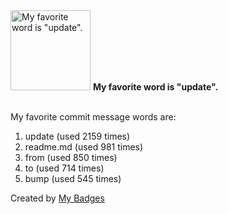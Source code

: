 <img src="https://github.com/my-badges/my-badges/blob/master/src/all-badges/favorite-word/favorite-word.png?raw=true" alt="My favorite word is &quot;update&quot;." title="My favorite word is &quot;update&quot;." width="128">
<strong>My favorite word is &quot;update&quot;.</strong>
<br><br>

My favorite commit message words are:

1. update (used 2159 times)
2. readme.md (used 981 times)
3. from (used 850 times)
4. to (used 714 times)
5. bump (used 545 times)


Created by <a href="https://github.com/my-badges/my-badges">My Badges</a>